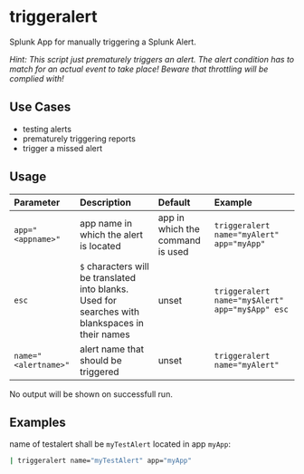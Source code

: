# triggeralert

Splunk App for manually triggering a Splunk Alert.

_Hint: This script just prematurely triggers an alert. The alert condition has to match for an actual event to take place! Beware that throttling will be complied with!_

## Use Cases

* testing alerts
* prematurely triggering reports
* trigger a missed alert

## Usage

**Parameter**|**Description**|**Default**|**Example**
:-----|:-----|:-----|:-----
`app="<appname>"`|app name in which the alert is located|app in which the command is used|`triggeralert name="myAlert" app="myApp"`
`esc`|`$` characters will be translated into blanks. Used for searches with blankspaces in their names|unset|`triggeralert name="my$Alert" app="my$App" esc`
`name="<alertname>"`|alert name that should be triggered|unset|`triggeralert name="myAlert"`

No output will be shown on successfull run.

## Examples

name of testalert shall be `myTestAlert` located in app `myApp`:

```bash
| triggeralert name="myTestAlert" app="myApp"
```
